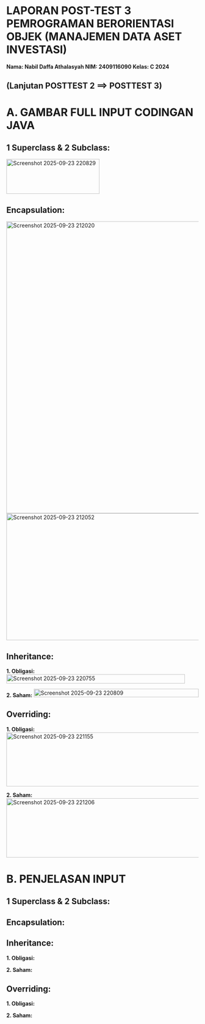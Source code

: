 # LAPORAN POST-TEST 3 PEMROGRAMAN BERORIENTASI OBJEK (MANAJEMEN DATA ASET INVESTASI)

**Nama: Nabil Daffa Athalasyah
NIM: 2409116090
Kelas: C 2024**

## (Lanjutan POSTTEST 2 ==> POSTTEST 3)

# A. GAMBAR FULL INPUT CODINGAN JAVA
## 1 Superclass & 2 Subclass:
<img width="244" height="91" alt="Screenshot 2025-09-23 220829" src="https://github.com/user-attachments/assets/c8aeb3b8-a6ba-4e51-bbda-9268206725c4" />

## Encapsulation:
<img width="833" height="763" alt="Screenshot 2025-09-23 212020" src="https://github.com/user-attachments/assets/27b8088b-5de8-42f7-b38a-2adc83a6c44c" />
<img width="833" height="332" alt="Screenshot 2025-09-23 212052" src="https://github.com/user-attachments/assets/2e800f23-c701-4812-8651-e8b48d83c48c" />

## Inheritance:
**1. Obligasi:**
<img width="468" height="24" alt="Screenshot 2025-09-23 220755" src="https://github.com/user-attachments/assets/e8534439-9cc3-4ea5-ad8d-7df982e8217d" />

   
**2. Saham:**
<img width="432" height="22" alt="Screenshot 2025-09-23 220809" src="https://github.com/user-attachments/assets/87bd813e-5603-49bb-8c5e-b224b429df11" />


## Overriding:
**1. Obligasi:**
<img width="837" height="141" alt="Screenshot 2025-09-23 221155" src="https://github.com/user-attachments/assets/2073ce80-194a-4e2e-b869-ced5df9d5246" />


**2. Saham:**
<img width="796" height="155" alt="Screenshot 2025-09-23 221206" src="https://github.com/user-attachments/assets/69009b88-5456-4597-b281-274cdd04cf46" />


# B. PENJELASAN INPUT
## 1 Superclass & 2 Subclass:


## Encapsulation:


## Inheritance:
**1. Obligasi:**


**2. Saham:**


## Overriding:
**1. Obligasi:**


**2. Saham:**

